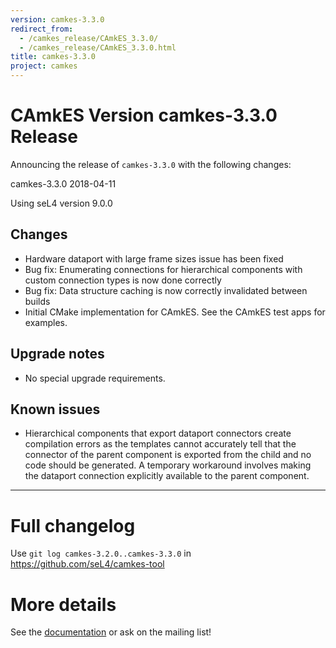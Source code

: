 ```yaml
---
version: camkes-3.3.0
redirect_from:
  - /camkes_release/CAmkES_3.3.0/
  - /camkes_release/CAmkES_3.3.0.html
title: camkes-3.3.0
project: camkes
---
```

# CAmkES Version camkes-3.3.0 Release


Announcing the release of `camkes-3.3.0` with the following changes:

camkes-3.3.0 2018-04-11

Using seL4 version 9.0.0

## Changes
* Hardware dataport with large frame sizes issue has been fixed
* Bug fix: Enumerating connections for hierarchical components with custom connection types is now done correctly
* Bug fix: Data structure caching is now correctly invalidated between builds
* Initial CMake implementation for CAmkES.  See the CAmkES test apps for examples.

## Upgrade notes
* No special upgrade requirements.

## Known issues
* Hierarchical components that export dataport connectors create compilation errors as the templates cannot accurately
  tell that the connector of the parent component is exported from the child and no code should be generated.  A
  temporary workaround involves making the dataport connection explicitly available to the parent component.

---



# Full changelog
 Use `git log camkes-3.2.0..camkes-3.3.0` in
<https://github.com/seL4/camkes-tool>

# More details
 See the
[documentation](https://github.com/seL4/camkes-tool/blob/camkes-3.3.0/docs/index.md)
or ask on the mailing list!
